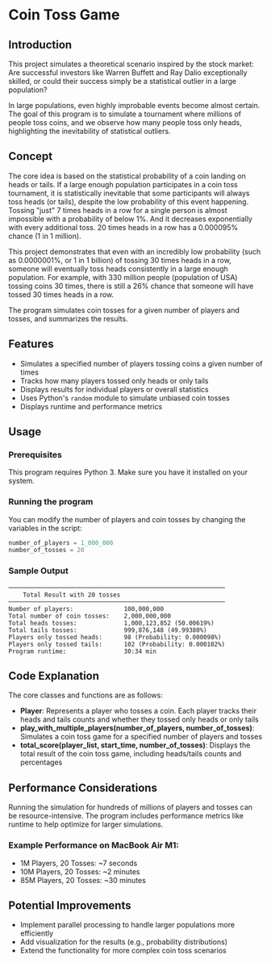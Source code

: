 # Coin Toss Game

## Introduction
This project simulates a theoretical scenario inspired by the stock market: Are successful investors like Warren Buffett and Ray Dalio exceptionally skilled, or could their success simply be a statistical outlier in a large population? 

In large populations, even highly improbable events become almost certain. The goal of this program is to simulate a tournament where millions of people toss coins, and we observe how many people toss only heads, highlighting the inevitability of statistical outliers.

## Concept
The core idea is based on the statistical probability of a coin landing on heads or tails. If a large enough population participates in a coin toss tournament, it is statistically inevitable that some participants will always toss heads (or tails), despite the low probability of this event happening. Tossing "just" 7 times heads in a row for a single person is almost impossible with a probability of below 1%. And it decreases exponentially with every additional toss. 20 times heads in a row has a 0.000095% chance (1 in 1 million).

This project demonstrates that even with an incredibly low probability (such as 0.0000001%, or 1 in 1 billion) of tossing 30 times heads in a row, someone will eventually toss heads consistently in a large enough population. For example, with 330 million people (population of USA) tossing coins 30 times, there is still a 26% chance that someone will have tossed 30 times heads in a row.

The program simulates coin tosses for a given number of players and tosses, and summarizes the results.

## Features
- Simulates a specified number of players tossing coins a given number of times
- Tracks how many players tossed only heads or only tails
- Displays results for individual players or overall statistics
- Uses Python's `random` module to simulate unbiased coin tosses
- Displays runtime and performance metrics

## Usage

### Prerequisites
This program requires Python 3. Make sure you have it installed on your system.

### Running the program
You can modify the number of players and coin tosses by changing the variables in the script:

```python
number_of_players = 1_000_000
number_of_tosses = 20
```

### Sample Output
```
────────────────────────────────────────────────────────────
	Total Result with 20 tosses
────────────────────────────────────────────────────────────
Number of players:              100,000,000
Total number of coin tosses:    2,000,000,000
Total heads tosses:             1,000,123,852 (50.00619%)
Total tails tosses:             999,876,148 (49.99380%)
Players only tossed heads:      98 (Probability: 0.000098%)
Players only tossed tails:      102 (Probability: 0.000102%)
Program runtime:                30:34 min
```

## Code Explanation

The core classes and functions are as follows:

- **Player**: Represents a player who tosses a coin. Each player tracks their heads and tails counts and whether they tossed only heads or only tails
- **play_with_multiple_players(number_of_players, number_of_tosses)**: Simulates a coin toss game for a specified number of players and tosses
- **total_score(player_list, start_time, number_of_tosses)**: Displays the total result of the coin toss game, including heads/tails counts and percentages

## Performance Considerations

Running the simulation for hundreds of millions of players and tosses can be resource-intensive. The program includes performance metrics like runtime to help optimize for larger simulations.

### Example Performance on MacBook Air M1:
- 1M Players, 20 Tosses: ~7 seconds
- 10M Players, 20 Tosses: ~2 minutes
- 85M Players, 20 Tosses: ~30 minutes

## Potential Improvements
- Implement parallel processing to handle larger populations more efficiently
- Add visualization for the results (e.g., probability distributions)
- Extend the functionality for more complex coin toss scenarios
